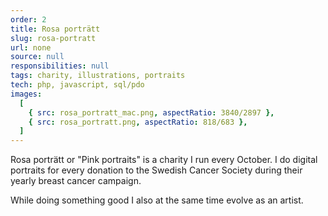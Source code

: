 ```yaml
---
order: 2
title: Rosa porträtt
slug: rosa-portratt
url: none
source: null
responsibilities: null
tags: charity, illustrations, portraits
tech: php, javascript, sql/pdo
images:
  [
    { src: rosa_portratt_mac.png, aspectRatio: 3840/2897 },
    { src: rosa_portratt.png, aspectRatio: 818/683 },
  ]
---
```


Rosa porträtt or "Pink portraits" is a charity I run every October.
I do digital portraits for every donation to the Swedish Cancer Society during their yearly breast cancer campaign.

While doing something good I also at the same time evolve as an artist.
